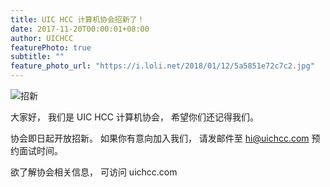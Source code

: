 ```yaml
---
title: UIC HCC 计算机协会招新了！
date: 2017-11-20T00:00:01+08:00
author: UICHCC
featurePhoto: true
subtitle: ""
feature_photo_url: "https://i.loli.net/2018/01/12/5a5851e72c7c2.jpg"
---
```


![招新](https://i.loli.net/2018/01/12/5a585064e9445.jpg)

大家好，
我们是 UIC HCC 计算机协会，
希望你们还记得我们。

协会即日起开放招新。
如果你有意向加入我们，
请发邮件至 hi@uichcc.com
预约面试时间。

欲了解协会相关信息，
可访问 uichcc.com
